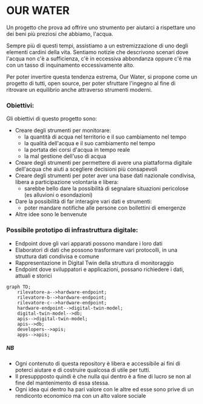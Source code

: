# OUR WATER

Un progetto che prova ad offrire uno strumento per aiutarci a rispettare uno dei beni più preziosi che abbiamo, l'acqua.

Sempre più di questi tempi, assistiamo a un estremizzazione di uno degli elementi cardini della vita.
Sentiamo notizie che descrivono scenari dove l'acqua non c'è a sufficienza, c'è in eccessiva abbondanza oppure c'è ma con un tasso di inquinamento eccessivamente alto.

Per poter invertire questa tendenza estrema, Our Water, si propone come un progetto di tutti, open source, per poter sfruttare l'ingegno al fine di ritrovare un equilibrio anche attraverso strumenti moderni.

### Obiettivi:
Gli obiettivi di questo progetto sono:
- Creare degli strumenti per monitorare:
  - la quantità di acqua nel territorio e il suo cambiamento nel tempo
  - la qualità dell'acqua e il suo cambiamento nel tempo
  - la portata dei corsi d'acqua in tempo reale
  - la mal gestione dell'uso di acqua
- Creare degli strumenti per permettere di avere una piattaforma digitale dell'acqua che aiuti a scegliere decisioni più consapevoli
- Creare degli strumenti per poter aver una base dati nazionale condivisa, libera a participazione volontaria e libera:
  - sarebbe bello dare la possibilità di segnalare situazioni pericolose (es alluvioni o esondazioni)
- Dare la possibilità di far interagire vari dati e strumenti:
  - poter mandare notifiche alle persone con bollettini di emergenze
- Altre idee sono le benvenute

### Possibile prototipo di infrastruttura digitale:
- Endpoint dove gli vari apparati possono mandare i loro dati
- Elaboratori di dati che possono trasformare vari protocolli, in una struttura dati condivisa e comune
- Rappresentazione in Digital Twin della struttura di monitoraggio
- Endpoint dove sviluppatori e applicazioni, possano richiedere i dati, attuali e storici

```mermaid
graph TD;
    rilevatore-a-->hardware-endpoint;
    rilevatore-b-->hardware-endpoint;
    rilevatore-c-->hardware-endpoint;
    hardware-endpoint-->digital-twin-model;
    digital-twin-model-->db;
    apis-->digital-twin-model;
    apis-->db;
    developers-->apis;
    apps-->apis;
```

##### NB
- Ogni contenuto di questa repository è libera e accessibile ai fini di poterci aiutare e di costruire qualcosa di utile per tutti.
- Il presuppposto quindi è che nulla qui dentro è a fine di lucro se non al fine del mantenimento di essa stessa.
- Ogni idea qui dentro ha pari valore con le altre ed esse sono prive di un rendiconto economico ma con un alto valore sociale
